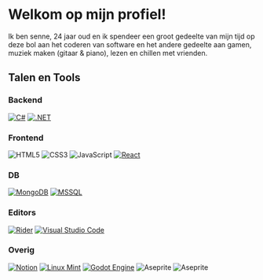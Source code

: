 # Welkom op mijn profiel!
Ik ben senne, 24 jaar oud en ik spendeer een groot gedeelte van mijn tijd op deze bol aan het coderen van software
en het andere gedeelte aan gamen, muziek maken (gitaar & piano), lezen en chillen met vrienden.

## Talen en Tools
### Backend
[![C#](https://custom-icon-badges.demolab.com/badge/C%23-151b23.svg?style=for-the-badge&logo=cshrp&logoColor=%2361DAFB)](#)
[![.NET](https://img.shields.io/badge/.NET-151b23?style=for-the-badge&logo=dotnet&logoColor=%2361DAFB)](#)

### Frontend
![HTML5](https://img.shields.io/badge/-HTML5-151b23?style=for-the-badge&logo=html5&logoColor=%2361DAFB)
![CSS3](https://img.shields.io/badge/-CSS3-151b23?style=for-the-badge&logo=css3&logoColor=%2361DAFB)
![JavaScript](https://img.shields.io/badge/JavaScript-151b23?style=for-the-badge&logo=javascript&logoColor=%2361DAFB)
[![React](https://img.shields.io/badge/React-151b23.svg?style=for-the-badge&logo=react&logoColor=%2361DAFB)](#)

### DB
[![MongoDB](https://img.shields.io/badge/MongoDB-151b23.svg?style=for-the-badge&logo=mongodb&logoColor=%2361DAFB)](#)
[![MSSQL](https://img.shields.io/badge/Microsoft_SQL_Server-151b23?style=for-the-badge&logo=microsoft-sql-server&logoColor=%2361DAFB)](#)

### Editors
[![Rider](https://img.shields.io/badge/Rider-151b23?style=for-the-badge&logo=rider&logoColor=%2361DAFB)](#)
[![Visual Studio Code](https://custom-icon-badges.demolab.com/badge/Visual%20Studio%20Code-151b23.svg?style=for-the-badge&logo=vsc&logoColor=%2361DAFB)](#)

### Overig
[![Notion](https://img.shields.io/badge/Notion-151b23?style=for-the-badge&logo=notion&logoColor=%2361DAFB)](#)
[![Linux Mint](https://img.shields.io/badge/Linux%20Mint-151b23?style=for-the-badge&logo=linuxmint&logoColor=%2361DAFB)](#)
[![Godot Engine](https://img.shields.io/badge/Godot-151b23.svg?style=for-the-badge&logo=godot-engine&logoColor=%2361DAFB)](#)
![Aseprite](https://img.shields.io/badge/Aseprite-151b23?style=for-the-badge&logo=Aseprite&logoColor=%2361DAFB)
![Aseprite](https://img.shields.io/badge/Ableton-151b23?style=for-the-badge&logo=Ableton&logoColor=%2361DAFB)


[//]: # (psst. hier heb ik de badges vandaan https://github.com/inttter/md-badges)
